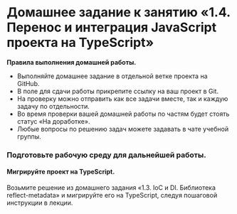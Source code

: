 # Домашнее задание к занятию «1.4. Перенос и интеграция JavaScript проекта на TypeScript»

**Правила выполнения домашней работы.**
* Выполняйте домашнее задание в отдельной ветке проекта на GitHub.
* В поле для сдачи работы прикрепите ссылку на ваш проект в Git.
* На проверку можно отправить как все задачи вместе, так и каждую задачу по отдельности.
* Во время проверки вашей домашней работы по частям будет стоять статус «На доработке».
* Любые вопросы по решению задач можете задавать в чате учебной группы.

### Подготовьте рабочую среду для дальнейшей работы.

#### Мигрируйте проект на TypeScript.

Возьмите решение из домашнего задания «1.3. IoС и DI.  Библиотека reflect-metadata» и мигрируйте его на TypeScript, следуя пошаговой инструкции в лекции.